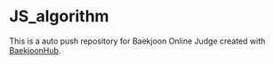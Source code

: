 # JS_algorithm
This is a auto push repository for Baekjoon Online Judge created with [BaekjoonHub](https://github.com/BaekjoonHub/BaekjoonHub).
